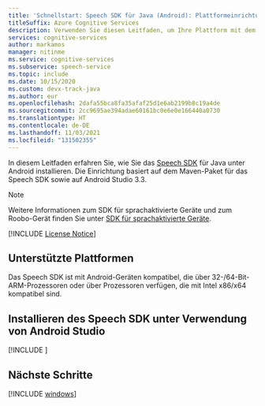 ```yaml
---
title: 'Schnellstart: Speech SDK für Java (Android): Plattformeinrichtung – Speech-Dienst'
titleSuffix: Azure Cognitive Services
description: Verwenden Sie diesen Leitfaden, um Ihre Plattform mit dem Speech Service SDK für die Verwendung von Java (Android) einzurichten.
services: cognitive-services
author: markamos
manager: nitinme
ms.service: cognitive-services
ms.subservice: speech-service
ms.topic: include
ms.date: 10/15/2020
ms.custom: devx-track-java
ms.author: eur
ms.openlocfilehash: 2dafa55bca8fa35afaf25d1e6ab2199b8c19a4de
ms.sourcegitcommit: 2cc9695ae394adae60161bc0e6e0e166440a0730
ms.translationtype: HT
ms.contentlocale: de-DE
ms.lasthandoff: 11/03/2021
ms.locfileid: "131502355"
---
```

In diesem Leitfaden erfahren Sie, wie Sie das [Speech SDK](~/articles/cognitive-services/speech-service/speech-sdk.md) für Java unter Android installieren. Die Einrichtung basiert auf dem Maven-Paket für das Speech SDK sowie auf Android Studio 3.3.

> [!NOTE]
> Weitere Informationen zum SDK für sprachaktivierte Geräte und zum Roobo-Gerät finden Sie unter [SDK für sprachaktivierte Geräte](~/articles/cognitive-services/speech-service/speech-devices-sdk.md).

[!INCLUDE [License Notice](~/includes/cognitive-services-speech-service-license-notice.md)]

## <a name="supported-platforms"></a>Unterstützte Plattformen

Das Speech SDK ist mit Android-Geräten kompatibel, die über 32-/64-Bit-ARM-Prozessoren oder über Prozessoren verfügen, die mit Intel x86/x64 kompatibel sind.

## <a name="install-the-speech-sdk-using-android-studio"></a>Installieren des Speech SDK unter Verwendung von Android Studio

[!INCLUDE [](~/includes/cognitive-services-speech-service-quickstart-java-android-create-proj.md)]

## <a name="next-steps"></a>Nächste Schritte

[!INCLUDE [windows](../quickstart-list.md)]
